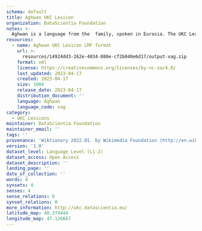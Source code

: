 ```yaml
---
schema: default
title: Aghwan UKC Lexicon
organization: DataScientia Foundation
notes: >-
  Aghwan is a language from the  family, spoken in Eurasia. The UKC Lexicon of Aghwan is represented as a lexico-semantic network. It consists of words, word senses, synsets, as well as sense-level and synset-level relationships.
resources:
  - name: Aghwan UKC Lexicon LMF format
    url: >-
      resources/14924dd3-262e-4034-880e-cf2b040e6d17/output-xag.zip
    format: xml
    license: https://creativecommons.org/licenses/by-nc-sa/4.0/
    last_updated: 2023-04-17
    created: 2023-04-17
    size: 1004
    release_date: 2023-04-17
    distribution_document: ''
    language: Aghwan
    language_code: xag
category:
  - UKC Lexicons
maintainer: DataScientia Foundation
maintainer_email: ''
tags: ''
provenance: 'Wiktionary 2022.01. by Wikimedia Foundation (http://en.wiktionary.org); Princeton WordNet 2.1 by Princeton University (https://wordnet.princeton.edu)'
version: '1.0'
dataset_level: Language Level (L1-2)
dataset_access: Open Access
dataset_description: ''
landing_page: ''
date_of_collection: ''
words: 4
synsets: 4
senses: 4
sense_relations: 0
synset_relations: 0
more_information: http://ukc.datascientia.eu/
latitude_map: 40.374444
longitude_map: 47.126667
---
```


